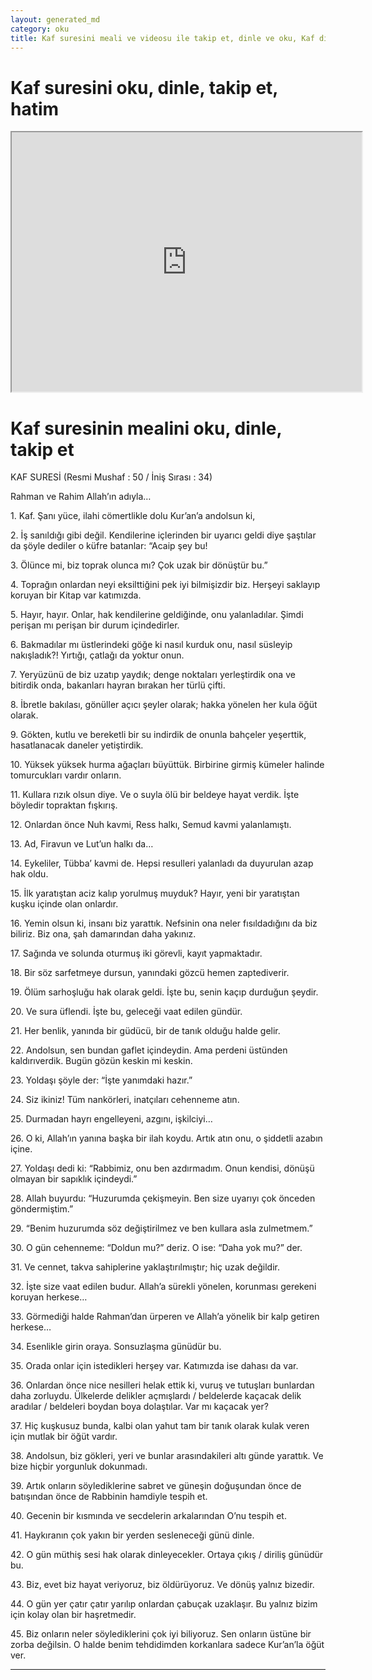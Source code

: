 ```yaml
---
layout: generated_md
category: oku
title: Kaf suresini meali ve videosu ile takip et, dinle ve oku, Kaf dinle, Kaf meali, hatim dinle, hatim yap.
---
```


<div class="container">
  <div class="row">
    <div class="col-lg-12">
      <h1>Kaf suresini oku, dinle, takip et, hatim</h1>
      <!--<div class="div-youtube-embed">-->
      <div class="">
        <iframe width="560" height="415" src="https://www.youtube.com/embed/">frameborder="0" allowfullscreen></iframe>
      </div>
    </div>
  </div>

  <div class="row">
    <div class="col-lg-12">
      <h1>Kaf suresinin mealini oku, dinle, takip et</h1>
      <div><p>KAF SURESİ (Resmi Mushaf : 50 / İniş Sırası : 34)</p><p>Rahman ve Rahim Allah’ın adıyla…</p><p></p><p></p><p>1. Kaf. Şanı yüce, ilahi cömertlikle dolu Kur’an’a andolsun ki,</p><p></p><p></p><p>2. İş sanıldığı gibi değil. Kendilerine içlerinden bir uyarıcı geldi diye şaştılar da şöyle dediler o küfre batanlar: “Acaip şey bu!</p><p></p><p></p><p>3. Ölünce mi, biz toprak olunca mı? Çok uzak bir dönüştür bu.”</p><p></p><p></p><p>4. Toprağın onlardan neyi eksilttiğini pek iyi bilmişizdir biz. Herşeyi saklayıp koruyan bir Kitap var katımızda.</p><p></p><p></p><p>5. Hayır, hayır. Onlar, hak kendilerine geldiğinde, onu yalanladılar. Şimdi perişan mı perişan bir durum içindedirler.</p><p></p><p></p><p>6. Bakmadılar mı üstlerindeki göğe ki nasıl kurduk onu, nasıl süsleyip nakışladık?! Yırtığı, çatlağı da yoktur onun.</p><p></p><p></p><p>7. Yeryüzünü de biz uzatıp yaydık; denge noktaları yerleştirdik ona ve bitirdik onda, bakanları hayran bırakan her türlü çifti.</p><p></p><p></p><p>8. İbretle bakılası, gönüller açıcı şeyler olarak; hakka yönelen her kula öğüt olarak.</p><p></p><p></p><p>9. Gökten, kutlu ve bereketli bir su indirdik de onunla bahçeler yeşerttik, hasatlanacak daneler yetiştirdik.</p><p></p><p></p><p>10. Yüksek yüksek hurma ağaçları büyüttük. Birbirine girmiş kümeler halinde tomurcukları vardır onların.</p><p></p><p></p><p>11. Kullara rızık olsun diye. Ve o suyla ölü bir beldeye hayat verdik. İşte böyledir topraktan fışkırış.</p><p></p><p></p><p>12. Onlardan önce Nuh kavmi, Ress halkı, Semud kavmi yalanlamıştı.</p><p></p><p></p><p>13. Ad, Firavun ve Lut’un halkı da…</p><p></p><p></p><p>14. Eykeliler, Tübba’ kavmi de. Hepsi resulleri yalanladı da duyurulan azap hak oldu.</p><p></p><p></p><p>15. İlk yaratıştan aciz kalıp yorulmuş muyduk? Hayır, yeni bir yaratıştan kuşku içinde olan onlardır.</p><p></p><p></p><p>16. Yemin olsun ki, insanı biz yarattık. Nefsinin ona neler fısıldadığını da biz biliriz. Biz ona, şah damarından daha yakınız.</p><p></p><p></p><p>17. Sağında ve solunda oturmuş iki görevli, kayıt yapmaktadır.</p><p></p><p></p><p>18. Bir söz sarfetmeye dursun, yanındaki gözcü hemen zaptediverir.</p><p></p><p></p><p>19. Ölüm sarhoşluğu hak olarak geldi. İşte bu, senin kaçıp durduğun şeydir.</p><p></p><p></p><p>20. Ve sura üflendi. İşte bu, geleceği vaat edilen gündür.</p><p></p><p></p><p>21. Her benlik, yanında bir güdücü, bir de tanık olduğu halde gelir.</p><p></p><p></p><p>22. Andolsun, sen bundan gaflet içindeydin. Ama perdeni üstünden kaldırıverdik. Bugün gözün keskin mi keskin.</p><p></p><p></p><p>23. Yoldaşı şöyle der: “İşte yanımdaki hazır.”</p><p></p><p></p><p>24. Siz ikiniz! Tüm nankörleri, inatçıları cehenneme atın.</p><p></p><p></p><p>25. Durmadan hayrı engelleyeni, azgını, işkilciyi…</p><p></p><p></p><p>26. O ki, Allah’ın yanına başka bir ilah koydu. Artık atın onu, o şiddetli azabın içine.</p><p></p><p></p><p>27. Yoldaşı dedi ki: “Rabbimiz, onu ben azdırmadım. Onun kendisi, dönüşü olmayan bir sapıklık içindeydi.”</p><p></p><p></p><p>28. Allah buyurdu: “Huzurumda çekişmeyin. Ben size uyarıyı çok önceden göndermiştim.”</p><p></p><p></p><p>29. “Benim huzurumda söz değiştirilmez ve ben kullara asla zulmetmem.”</p><p></p><p></p><p>30. O gün cehenneme: “Doldun mu?” deriz. O ise: “Daha yok mu?” der.</p><p></p><p></p><p>31. Ve cennet, takva sahiplerine yaklaştırılmıştır; hiç uzak değildir.</p><p></p><p></p><p>32. İşte size vaat edilen budur. Allah’a sürekli yönelen, korunması gerekeni koruyan herkese…</p><p></p><p></p><p>33. Görmediği halde Rahman’dan ürperen ve Allah’a yönelik bir kalp getiren herkese…</p><p></p><p></p><p>34. Esenlikle girin oraya. Sonsuzlaşma günüdür bu.</p><p></p><p></p><p>35. Orada onlar için istedikleri herşey var. Katımızda ise dahası da var.</p><p></p><p></p><p>36. Onlardan önce nice nesilleri helak ettik ki, vuruş ve tutuşları bunlardan daha zorluydu. Ülkelerde delikler açmışlardı / beldelerde kaçacak delik aradılar / beldeleri boydan boya dolaştılar. Var mı kaçacak yer?</p><p></p><p></p><p>37. Hiç kuşkusuz bunda, kalbi olan yahut tam bir tanık olarak kulak veren için mutlak bir öğüt vardır.</p><p></p><p></p><p>38. Andolsun, biz gökleri, yeri ve bunlar arasındakileri altı günde yarattık. Ve bize hiçbir yorgunluk dokunmadı.</p><p></p><p></p><p>39. Artık onların söylediklerine sabret ve güneşin doğuşundan önce de batışından önce de Rabbinin hamdiyle tespih et.</p><p></p><p></p><p>40. Gecenin bir kısmında ve secdelerin arkalarından O’nu tespih et.</p><p></p><p></p><p>41. Haykıranın çok yakın bir yerden sesleneceği günü dinle.</p><p></p><p></p><p>42. O gün müthiş sesi hak olarak dinleyecekler. Ortaya çıkış / diriliş günüdür bu.</p><p></p><p></p><p>43. Biz, evet biz hayat veriyoruz, biz öldürüyoruz. Ve dönüş yalnız bizedir.</p><p></p><p></p><p>44. O gün yer çatır çatır yarılıp onlardan çabuçak uzaklaşır. Bu yalnız bizim için kolay olan bir haşretmedir.</p><p></p><p></p><p>45. Biz onların neler söylediklerini çok iyi biliyoruz. Sen onların üstüne bir zorba değilsin. O halde benim tehdidimden korkanlara sadece Kur’an’la öğüt ver.</p><p></p><p></p><p></p><p></p></div>
    </div>
  </div>
</div>
<hr />